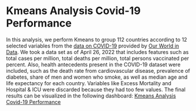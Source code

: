 # Kmeans Analysis Covid-19 Performance
In this analysis, we perform Kmeans to group 112 countries according to 12 selected variables from the [data on COVID-19](https://github.com/owid/covid-19-data/tree/master/public/data) provided by [Our World in Data](https://ourworldindata.org/). We took a data set as of April 26, 2022 that includes features such as total cases per million, total deaths per million, total persons vaccinated per percent. Also, health antecedents present in the COVID-19 dataset were included, such as the death rate from cardiovascular disease, prevalence of diabetes, share of men and women who smoke, as well as median age and life expectancy for each country. Variables like Excess Mortality and Hospital & ICU were discarded because they had too few values. The final results can be visualized in the following dashboard: [Kmeans Analysis Covid-19 Performance](https://public.tableau.com/app/profile/paulo.garcia2729/viz/KmeansAnalysisCovid-19Performance/ClusteredCountries#1)
